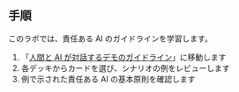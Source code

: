 ﻿---
lab:
    title: 'Azure で人工知能を使い始める'
---

## 手順
このラボでは、責任ある AI のガイドラインを学習します。

1.	「[人間と AI が対話するデモのガイドライン](https://aka.ms/hci-demo)」に移動します
2.	各デッキからカードを選び、シナリオの例をレビューします
3.	例で示された責任ある AI の基本原則を確認します
